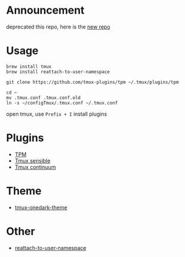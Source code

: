 # Announcement

deprecated this repo, here is the [new repo](https://github.com/kimochg/dotfiles)

# Usage

```
brew install tmux
brew install reattach-to-user-namespace

git clone https://github.com/tmux-plugins/tpm ~/.tmux/plugins/tpm
```

```
cd ~
mv .tmux.conf .tmux.conf.old
ln -s ~/configTmux/.tmux.conf ~/.tmux.conf
```

open tmux, use `Prefix + I` install plugins

# Plugins

- [TPM](https://github.com/tmux-plugins/tpm)
- [Tmux sensible](https://github.com/tmux-plugins/tmux-sensible)
- [Tmux continuum](https://github.com/tmux-plugins/tmux-continuum)

# Theme

- [tmux-onedark-theme](https://github.com/odedlaz/tmux-onedark-theme)

# Other

- [reattach-to-user-namespace](https://github.com/ChrisJohnsen/tmux-MacOSX-pasteboard)


